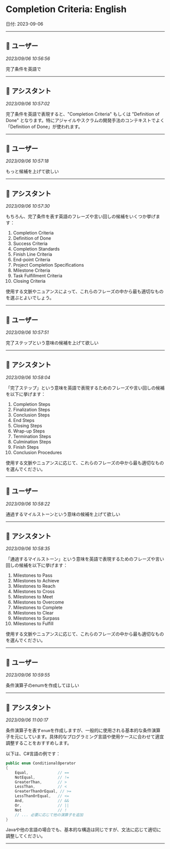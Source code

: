 # Completion Criteria: English

日付: 2023-09-06

---

## 👤 ユーザー
*2023/09/06 10:56:56*

完了条件を英語で

---

## 🤖 アシスタント
*2023/09/06 10:57:02*

完了条件を英語で表現すると、"Completion Criteria" もしくは "Definition of Done" となります。特にアジャイルやスクラムの開発手法のコンテキストでよく「Definition of Done」が使われます。

---

## 👤 ユーザー
*2023/09/06 10:57:18*

もっと候補を上げて欲しい

---

## 🤖 アシスタント
*2023/09/06 10:57:30*

もちろん、完了条件を表す英語のフレーズや言い回しの候補をいくつか挙げます：

1. Completion Criteria
2. Definition of Done
3. Success Criteria
4. Completion Standards
5. Finish Line Criteria
6. End-point Criteria
7. Project Completion Specifications
8. Milestone Criteria
9. Task Fulfillment Criteria
10. Closing Criteria

使用する文脈やニュアンスによって、これらのフレーズの中から最も適切なものを選ぶとよいでしょう。

---

## 👤 ユーザー
*2023/09/06 10:57:51*

完了ステップという意味の候補を上げて欲しい

---

## 🤖 アシスタント
*2023/09/06 10:58:04*

「完了ステップ」という意味を英語で表現するためのフレーズや言い回しの候補を以下に挙げます：

1. Completion Steps
2. Finalization Steps
3. Conclusion Steps
4. End Steps
5. Closing Steps
6. Wrap-up Steps
7. Termination Steps
8. Culmination Steps
9. Finish Steps
10. Conclusion Procedures

使用する文脈やニュアンスに応じて、これらのフレーズの中から最も適切なものを選んでください。

---

## 👤 ユーザー
*2023/09/06 10:58:22*

通過するマイルストーンという意味の候補を上げて欲しい

---

## 🤖 アシスタント
*2023/09/06 10:58:35*

「通過するマイルストーン」という意味を英語で表現するためのフレーズや言い回しの候補を以下に挙げます：

1. Milestones to Pass
2. Milestones to Achieve
3. Milestones to Reach
4. Milestones to Cross
5. Milestones to Meet
6. Milestones to Overcome
7. Milestones to Complete
8. Milestones to Clear
9. Milestones to Surpass
10. Milestones to Fulfill

使用する文脈やニュアンスに応じて、これらのフレーズの中から最も適切なものを選んでください。

---

## 👤 ユーザー
*2023/09/06 10:59:55*

条件演算子のenumを作成してほしい

---

## 🤖 アシスタント
*2023/09/06 11:00:17*

条件演算子を表す`enum`を作成しますが、一般的に使用される基本的な条件演算子を元にしています。具体的なプログラミング言語や使用ケースに合わせて適宜調整することをおすすめします。

以下は、C#言語の例です：

```csharp
public enum ConditionalOperator
{
    Equal,             // ==
    NotEqual,          // !=
    GreaterThan,       // >
    LessThan,          // <
    GreaterThanOrEqual, // >=
    LessThanOrEqual,   // <=
    And,               // &&
    Or,                // ||
    Not                // !
    // ... 必要に応じて他の演算子を追加
}
```

Javaや他の言語の場合でも、基本的な構造は同じですが、文法に応じて適切に調整してください。

---
